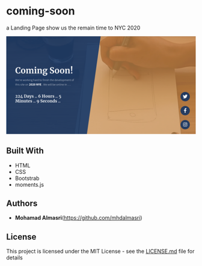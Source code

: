 # coming-soon

a Landing Page show us the remain time to NYC 2020

![alt text](https://github.com/mhdalmasri/coming-soon/blob/master/coming-soon.png)


## Built With

* HTML
* CSS 
* Bootstrab
* moments.js

## Authors

* **Mohamad Almasri**(https://github.com/mhdalmasri)


## License

This project is licensed under the MIT License - see the [LICENSE.md](https://github.com/mhdalmasri/coming-soon/blob/master/LICENSE) file for details

